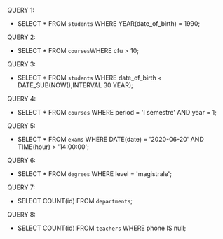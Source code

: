 QUERY 1: 
- SELECT * FROM `students` WHERE YEAR(date_of_birth) = 1990;

QUERY 2:
- SELECT * FROM `courses`WHERE cfu > 10;

QUERY 3:
- SELECT * FROM `students` WHERE date_of_birth < DATE_SUB(NOW(),INTERVAL 30 YEAR);

QUERY 4:
- SELECT * FROM `courses` WHERE period = 'I semestre' AND year = 1;

QUERY 5:
- SELECT * FROM `exams` WHERE DATE(date) = '2020-06-20' AND TIME(hour) > '14:00:00';

QUERY 6:
- SELECT * FROM `degrees` WHERE level = 'magistrale';

QUERY 7:
- SELECT COUNT(id) FROM `departments`;

QUERY 8:
- SELECT COUNT(id) FROM `teachers` WHERE phone IS null;